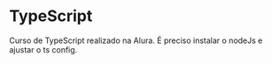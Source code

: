 # TypeScript
Curso de TypeScript realizado na Alura.
É preciso instalar o nodeJs e ajustar o ts config.
